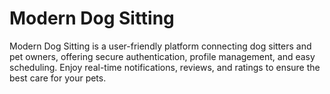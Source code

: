 # Modern Dog Sitting

Modern Dog Sitting is a user-friendly platform connecting dog sitters and pet owners, offering secure authentication, profile management, and easy scheduling. Enjoy real-time notifications, reviews, and ratings to ensure the best care for your pets.